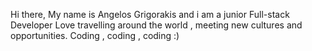 Hi there, 
My name is Angelos Grigorakis and i am a junior Full-stack Developer
Love travelling around the world , meeting new cultures and opportunities. 
Coding , coding , coding :)

<!---
angelosgreg/angelosgreg is a ✨ special ✨ repository because its `README.md` (this file) appears on your GitHub profile.
You can click the Preview link to take a look at your changes.
--->
